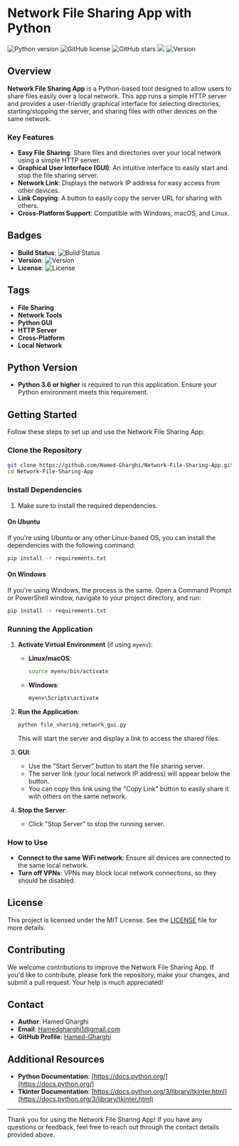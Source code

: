 # Network File Sharing App with Python

![Python version](https://img.shields.io/badge/python-3.6%2B-blue) ![GitHub license](https://img.shields.io/github/license/Hamed-Gharghi/Network-File-Sharing-App) ![GitHub stars](https://img.shields.io/github/stars/Hamed-Gharghi/Network-File-Sharing-App?style=social) ![](https://komarev.com/ghpvc/?username=Hamed-Gharghi&color=green&style=flat-square) ![Version](https://img.shields.io/badge/version-1.0.0-brightgreen)

## Overview

**Network File Sharing App** is a Python-based tool designed to allow users to share files easily over a local network. This app runs a simple HTTP server and provides a user-friendly graphical interface for selecting directories, starting/stopping the server, and sharing files with other devices on the same network.

### Key Features

- **Easy File Sharing**: Share files and directories over your local network using a simple HTTP server.
- **Graphical User Interface (GUI)**: An intuitive interface to easily start and stop the file sharing server.
- **Network Link**: Displays the network IP address for easy access from other devices.
- **Link Copying**: A button to easily copy the server URL for sharing with others.
- **Cross-Platform Support**: Compatible with Windows, macOS, and Linux.

## Badges

- **Build Status**: ![Build Status](https://img.shields.io/github/workflow/status/Hamed-Gharghi/Network-File-Sharing-App/CI)
- **Version**: ![Version](https://img.shields.io/badge/version-1.0.0-brightgreen)
- **License**: ![License](https://img.shields.io/github/license/Hamed-Gharghi/Network-File-Sharing-App)

## Tags

- **File Sharing**
- **Network Tools**
- **Python GUI**
- **HTTP Server**
- **Cross-Platform**
- **Local Network**

## Python Version

- **Python 3.6 or higher** is required to run this application. Ensure your Python environment meets this requirement.

## Getting Started

Follow these steps to set up and use the Network File Sharing App:

### Clone the Repository

```sh
git clone https://github.com/Hamed-Gharghi/Network-File-Sharing-App.git
cd Network-File-Sharing-App
```

### Install Dependencies

1. Make sure to install the required dependencies.

#### On Ubuntu

If you're using Ubuntu or any other Linux-based OS, you can install the dependencies with the following command:

```sh
pip install -r requirements.txt
```

#### On Windows

If you're using Windows, the process is the same. Open a Command Prompt or PowerShell window, navigate to your project directory, and run:

```sh
pip install -r requirements.txt
```

### Running the Application

1. **Activate Virtual Environment** (if using `myenv`):

   - **Linux/macOS**:
     ```sh
     source myenv/bin/activate
     ```
   - **Windows**:
     ```sh
     myenv\Scripts\activate
     ```

2. **Run the Application**:
   ```sh
   python file_sharing_network_gui.py
   ```

   This will start the server and display a link to access the shared files.

3. **GUI**:
   - Use the "Start Server" button to start the file sharing server.
   - The server link (your local network IP address) will appear below the button. 
   - You can copy this link using the "Copy Link" button to easily share it with others on the same network.

4. **Stop the Server**:
   - Click "Stop Server" to stop the running server.

### How to Use

- **Connect to the same WiFi network**: Ensure all devices are connected to the same local network.
- **Turn off VPNs**: VPNs may block local network connections, so they should be disabled.

## License

This project is licensed under the MIT License. See the [LICENSE](LICENSE) file for more details.

## Contributing

We welcome contributions to improve the Network File Sharing App. If you'd like to contribute, please fork the repository, make your changes, and submit a pull request. Your help is much appreciated!

## Contact

- **Author**: Hamed Gharghi
- **Email**: [Hamedgharghi1@gmail.com](mailto:Hamedgharghi1@gmail.com)
- **GitHub Profile**: [Hamed-Gharghi](https://github.com/Hamed-Gharghi)

## Additional Resources

- **Python Documentation**: [https://docs.python.org/](https://docs.python.org/)
- **Tkinter Documentation**: [https://docs.python.org/3/library/tkinter.html](https://docs.python.org/3/library/tkinter.html)

---

Thank you for using the Network File Sharing App! If you have any questions or feedback, feel free to reach out through the contact details provided above.
